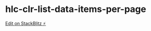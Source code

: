 # hlc-clr-list-data-items-per-page

[Edit on StackBlitz ⚡️](https://stackblitz.com/edit/hlc-clr-list-data-items-per-page)